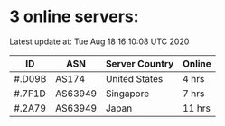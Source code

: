 # 3 online servers:

Latest update at: Tue Aug 18 16:10:08 UTC 2020

| ID | ASN | Server Country | Online |
| -- | --- | -------------- | ------ |
| #.D09B | AS174 | United States | 4 hrs |
| #.7F1D | AS63949 | Singapore | 7 hrs |
| #.2A79 | AS63949 | Japan | 11 hrs |

